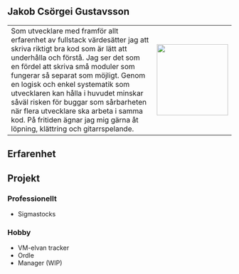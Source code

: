 ## Jakob Csörgei Gustavsson

| | |
|-|-|
| Som utvecklare med framför allt erfarenhet av fullstack värdesätter jag att skriva riktigt bra kod som är lätt att underhålla och förstå. Jag ser det som en fördel att skriva små moduler som fungerar så separat som möjligt. Genom en logisk och enkel systematik som utvecklaren kan hålla i huvudet minskar såväl risken för buggar som sårbarheten när flera utvecklare ska arbeta i samma kod. På fritiden ägnar jag mig gärna åt löpning, klättring och gitarrspelande. | <img style="width:10rem" src="@/assets/IMG_7438.jpeg"/> |

## Erfarenhet

## Projekt

### Professionellt

- Sigmastocks

### Hobby

- VM-elvan tracker
- Ordle
- Manager (WIP)
